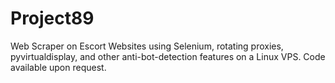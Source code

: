 # Project89

Web Scraper on Escort Websites using Selenium, rotating proxies, pyvirtualdisplay, and other anti-bot-detection features on a Linux VPS. Code available upon request.
